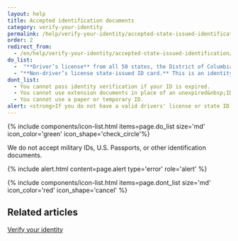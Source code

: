 ```yaml
---
layout: help
title: Accepted identification documents
category: verify-your-identity
permalink: /help/verify-your-identity/accepted-state-issued-identification/
order: 2
redirect_from:
  - /en/help/verify-your-identity/accepted-state-issued-identification/
do_list: 
  -  "**Driver’s license** from all 50 states, the District of Columbia (DC), and other US territories (Guam, US Virgin Islands, American Samoa, Mariana Islands and Puerto Rico)."
  - "**Non-driver’s license state-issued ID card.** This is an identity document issued by the state, the District of Columbia (DC), or US territory that asserts identity but does not give driving privileges."
dont_list:
  - You cannot pass identity verification if your ID is expired.
  - You cannot use extension documents in place of an unexpired&nbsp;ID.
  - You cannot use a paper or temporary ID.
alert: <strong>If you do not have a valid drivers' license or state ID card, you cannot use Login.gov for identity verification.</strong> Please contact the partner agency’s help center to find out what you can do instead."
---
```


{% include components/icon-list.html items=page.do_list size='md' icon_color='green' icon_shape='check_circle'%}

<p class="font-heading-md text-bold">
We do not accept military IDs, U.S. Passports, or other identification documents.
</p>

{% include alert.html content=page.alert type='error' role='alert' %}


{% include components/icon-list.html items=page.dont_list size='md' icon_color='red' icon_shape='cancel' %}

## Related articles 

[Verify your identity](/help/verify-your-identity/how-to-verify-your-identity/)
